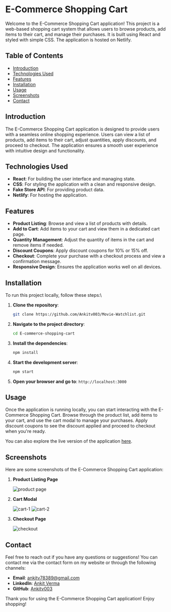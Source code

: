 E-Commerce Shopping Cart
========================

Welcome to the E-Commerce Shopping Cart application! This project is a web-based shopping cart system that allows users to browse products, add items to their cart, and manage their purchases. It is built using React and styled with simple CSS. The application is hosted on Netlify.

Table of Contents
-----------------

-   [Introduction](#introduction)
-   [Technologies Used](#technologies-used)
-   [Features](#features)
-   [Installation](#installation)
-   [Usage](#usage)
-   [Screenshots](#screenshots)
-   [Contact](#contact)

Introduction
------------

The E-Commerce Shopping Cart application is designed to provide users with a seamless online shopping experience. Users can view a list of products, add items to their cart, adjust quantities, apply discounts, and proceed to checkout. The application ensures a smooth user experience with intuitive design and functionality.

Technologies Used
-----------------

-   **React**: For building the user interface and managing state.
-   **CSS**: For styling the application with a clean and responsive design.
-   **Fake Store API**: For providing product data.
-   **Netlify**: For hosting the application.

Features
--------

-   **Product Listing**: Browse and view a list of products with details.
-   **Add to Cart**: Add items to your cart and view them in a dedicated cart page.
-   **Quantity Management**: Adjust the quantity of items in the cart and remove items if needed.
-   **Discount Coupons**: Apply discount coupons for 10% or 15% off.
-   **Checkout**: Complete your purchase with a checkout process and view a confirmation message.
-   **Responsive Design**: Ensures the application works well on all devices.

Installation
------------

To run this project locally, follow these steps:\

1. **Clone the repository**:
    ```bash
    git clone https://github.com/Ankitv003/Movie-Watchlist.git
    ```

2. **Navigate to the project directory**:
    ```bash
    cd E-commerce-shopping-cart
    ```

3. **Install the dependencies**:
    ```bash
    npm install
    ```

4. **Start the development server**:
    ```bash
    npm start
    ```

5.  **Open your browser and go to**: `http://localhost:3000`
 

Usage
-----

Once the application is running locally, you can start interacting with the E-Commerce Shopping Cart. Browse through the product list, add items to your cart, and use the cart modal to manage your purchases. Apply discount coupons to see the discount applied and proceed to checkout when you're ready.

You can also explore the live version of the application [here](https://shop-products-ankit.netlify.app/#).

Screenshots
-----------

Here are some screenshots of the E-Commerce Shopping Cart application:

1.  **Product Listing Page**

    ![ product page](<./src/assets/screenshots/product-listing-page.png>)

2.  **Cart Modal**

    ![ cart-1](<./src/assets/screenshots/cart-1.png>)
    ![ cart-2](<./src/assets/screenshots/cart-2.png>)

3.  **Checkout Page**

    ![ checkout](<./src/assets/screenshots/checkout-page.png>)

Contact
-------

Feel free to reach out if you have any questions or suggestions! You can contact me via the contact form on my website or through the following channels:

-   **Email**: ankitv78389@gmail.com
-   **LinkedIn**: [Ankit Verma](https://linkedin.com/in/ankit-verma03)
-   **GitHub**: [Ankitv003](https://github.com/Ankitv003)

Thank you for using the E-Commerce Shopping Cart application! Enjoy shopping!